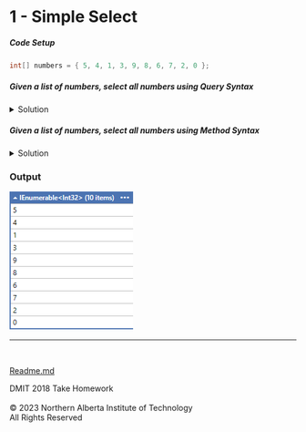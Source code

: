 # 1 - Simple Select

##### Code Setup
  ```cs
  int[] numbers = { 5, 4, 1, 3, 9, 8, 6, 7, 2, 0 };
  ```


##### Given a list of numbers, select all numbers using Query Syntax
<details>
<summary>Solution</summary>

  ```cs
(from x in numbers
 select x).Dump();
  ```
</details>

##### Given a list of numbers, select all numbers using Method Syntax
<details>
<summary>Solution</summary>

  ```cs
numbers.Select(x => x).Dump();
  ```
</details>

### Output

![](Images/1a%20-%20Simple%20Select.png)

---
</br>

[Readme.md](./Readme.md)


DMIT 2018 Take Homework<br><br>
© 2023 Northern Alberta Institute of Technology <br>
All Rights Reserved
